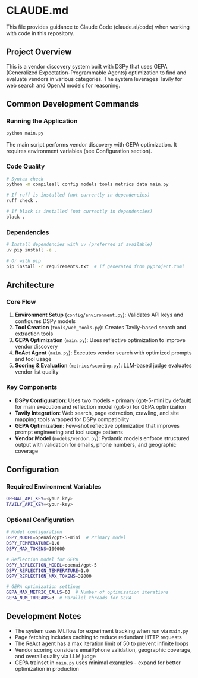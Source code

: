 # CLAUDE.md

This file provides guidance to Claude Code (claude.ai/code) when working with code in this repository.

## Project Overview

This is a vendor discovery system built with DSPy that uses GEPA (Generalized Expectation-Programmable Agents) optimization to find and evaluate vendors in various categories. The system leverages Tavily for web search and OpenAI models for reasoning.

## Common Development Commands

### Running the Application
```bash
python main.py
```
The main script performs vendor discovery with GEPA optimization. It requires environment variables (see Configuration section).

### Code Quality
```bash
# Syntax check
python -m compileall config models tools metrics data main.py

# If ruff is installed (not currently in dependencies)
ruff check .

# If black is installed (not currently in dependencies)
black .
```

### Dependencies
```bash
# Install dependencies with uv (preferred if available)
uv pip install -e .

# Or with pip
pip install -r requirements.txt  # if generated from pyproject.toml
```

## Architecture

### Core Flow
1. **Environment Setup** (`config/environment.py`): Validates API keys and configures DSPy models
2. **Tool Creation** (`tools/web_tools.py`): Creates Tavily-based search and extraction tools
3. **GEPA Optimization** (`main.py`): Uses reflective optimization to improve vendor discovery
4. **ReAct Agent** (`main.py`): Executes vendor search with optimized prompts and tool usage
5. **Scoring & Evaluation** (`metrics/scoring.py`): LLM-based judge evaluates vendor list quality

### Key Components

- **DSPy Configuration**: Uses two models - primary (gpt-5-mini by default) for main execution and reflection model (gpt-5) for GEPA optimization
- **Tavily Integration**: Web search, page extraction, crawling, and site mapping tools wrapped for DSPy compatibility
- **GEPA Optimization**: Few-shot reflective optimization that improves prompt engineering and tool usage patterns
- **Vendor Model** (`models/vendor.py`): Pydantic models enforce structured output with validation for emails, phone numbers, and geographic coverage

## Configuration

### Required Environment Variables
```bash
OPENAI_API_KEY=<your-key>
TAVILY_API_KEY=<your-key>
```

### Optional Configuration
```bash
# Model configuration
DSPY_MODEL=openai/gpt-5-mini  # Primary model
DSPY_TEMPERATURE=1.0
DSPY_MAX_TOKENS=100000

# Reflection model for GEPA
DSPY_REFLECTION_MODEL=openai/gpt-5
DSPY_REFLECTION_TEMPERATURE=1.0
DSPY_REFLECTION_MAX_TOKENS=32000

# GEPA optimization settings
GEPA_MAX_METRIC_CALLS=60  # Number of optimization iterations
GEPA_NUM_THREADS=3  # Parallel threads for GEPA
```

## Development Notes

- The system uses MLflow for experiment tracking when run via `main.py`
- Page fetching includes caching to reduce redundant HTTP requests
- The ReAct agent has a max iteration limit of 50 to prevent infinite loops
- Vendor scoring considers email/phone validation, geographic coverage, and overall quality via LLM judge
- GEPA trainset in `main.py` uses minimal examples - expand for better optimization in production